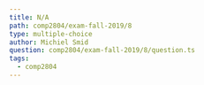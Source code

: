 ```yaml
---
title: N/A
path: comp2804/exam-fall-2019/8
type: multiple-choice
author: Michiel Smid
question: comp2804/exam-fall-2019/8/question.ts
tags:
  - comp2804
---
```

